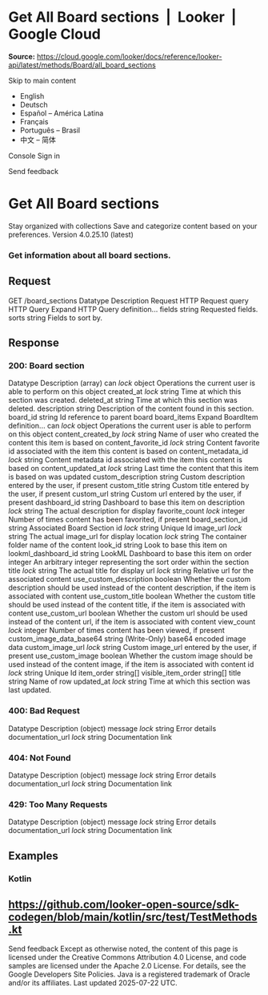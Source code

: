 # Get All Board sections  |  Looker  |  Google Cloud

**Source:** https://cloud.google.com/looker/docs/reference/looker-api/latest/methods/Board/all_board_sections

Skip to main content 


  * English
  * Deutsch
  * Español – América Latina
  * Français
  * Português – Brasil
  * 中文 – 简体

Console  Sign in


Send feedback 
#  Get All Board sections
Stay organized with collections  Save and categorize content based on your preferences. 
Version 4.0.25.10 (latest) 
### Get information about all board sections.
## Request
GET /board_sections 
Datatype
Description
Request
HTTP Request 
query
HTTP Query 
Expand HTTP Query definition... 
fields
string 
Requested fields.
sorts
string 
Fields to sort by.
## Response
### 200: Board section
Datatype
Description
(array)
can
_lock_
object 
Operations the current user is able to perform on this object
created_at
_lock_
string 
Time at which this section was created.
deleted_at
string 
Time at which this section was deleted.
description
string 
Description of the content found in this section.
board_id
string 
Id reference to parent board
board_items
Expand BoardItem definition... 
can
_lock_
object 
Operations the current user is able to perform on this object
content_created_by
_lock_
string 
Name of user who created the content this item is based on
content_favorite_id
_lock_
string 
Content favorite id associated with the item this content is based on
content_metadata_id
_lock_
string 
Content metadata id associated with the item this content is based on
content_updated_at
_lock_
string 
Last time the content that this item is based on was updated
custom_description
string 
Custom description entered by the user, if present
custom_title
string 
Custom title entered by the user, if present
custom_url
string 
Custom url entered by the user, if present
dashboard_id
string 
Dashboard to base this item on
description
_lock_
string 
The actual description for display
favorite_count
_lock_
integer 
Number of times content has been favorited, if present
board_section_id
string 
Associated Board Section
id
_lock_
string 
Unique Id
image_url
_lock_
string 
The actual image_url for display
location
_lock_
string 
The container folder name of the content
look_id
string 
Look to base this item on
lookml_dashboard_id
string 
LookML Dashboard to base this item on
order
integer 
An arbitrary integer representing the sort order within the section
title
_lock_
string 
The actual title for display
url
_lock_
string 
Relative url for the associated content
use_custom_description
boolean 
Whether the custom description should be used instead of the content description, if the item is associated with content
use_custom_title
boolean 
Whether the custom title should be used instead of the content title, if the item is associated with content
use_custom_url
boolean 
Whether the custom url should be used instead of the content url, if the item is associated with content
view_count
_lock_
integer 
Number of times content has been viewed, if present
custom_image_data_base64
string 
(Write-Only) base64 encoded image data
custom_image_url
_lock_
string 
Custom image_url entered by the user, if present
use_custom_image
boolean 
Whether the custom image should be used instead of the content image, if the item is associated with content
id
_lock_
string 
Unique Id
item_order
string[] 
visible_item_order
string[] 
title
string 
Name of row
updated_at
_lock_
string 
Time at which this section was last updated.
### 400: Bad Request
Datatype
Description
(object)
message
_lock_
string 
Error details
documentation_url
_lock_
string 
Documentation link
### 404: Not Found
Datatype
Description
(object)
message
_lock_
string 
Error details
documentation_url
_lock_
string 
Documentation link
### 429: Too Many Requests
Datatype
Description
(object)
message
_lock_
string 
Error details
documentation_url
_lock_
string 
Documentation link
## Examples
### Kotlin
https://github.com/looker-open-source/sdk-codegen/blob/main/kotlin/src/test/TestMethods.kt   
---  
Send feedback 
Except as otherwise noted, the content of this page is licensed under the Creative Commons Attribution 4.0 License, and code samples are licensed under the Apache 2.0 License. For details, see the Google Developers Site Policies. Java is a registered trademark of Oracle and/or its affiliates.
Last updated 2025-07-22 UTC.


